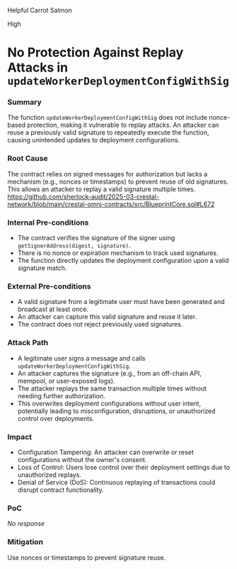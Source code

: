 Helpful Carrot Salmon

High

# No Protection Against Replay Attacks in `updateWorkerDeploymentConfigWithSig`

### Summary

The function `updateWorkerDeploymentConfigWithSig` does not include nonce-based protection, making it vulnerable to replay attacks. An attacker can reuse a previously valid signature to repeatedly execute the function, causing unintended updates to deployment configurations.

### Root Cause

The contract relies on signed messages for authorization but lacks a mechanism (e.g., nonces or timestamps) to prevent reuse of old signatures. This allows an attacker to replay a valid signature multiple times.
https://github.com/sherlock-audit/2025-03-crestal-network/blob/main/crestal-omni-contracts/src/BlueprintCore.sol#L672

### Internal Pre-conditions

- The contract verifies the signature of the signer using `getSignerAddress(digest, signature)`.
- There is no nonce or expiration mechanism to track used signatures.
- The function directly updates the deployment configuration upon a valid signature match.

### External Pre-conditions

- A valid signature from a legitimate user must have been generated and broadcast at least once.
- An attacker can capture this valid signature and reuse it later.
- The contract does not reject previously used signatures.

### Attack Path

- A legitimate user signs a message and calls `updateWorkerDeploymentConfigWithSig`.
- An attacker captures the signature (e.g., from an off-chain API, mempool, or user-exposed logs).
- The attacker replays the same transaction multiple times without needing further authorization.
- This overwrites deployment configurations without user intent, potentially leading to misconfiguration, disruptions, or unauthorized control over deployments.

### Impact

- Configuration Tampering: An attacker can overwrite or reset configurations without the owner's consent.
- Loss of Control: Users lose control over their deployment settings due to unauthorized replays.
- Denial of Service (DoS): Continuous replaying of transactions could disrupt contract functionality.

### PoC

_No response_

### Mitigation

Use nonces or timestamps to prevent signature reuse.